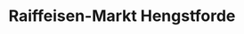 ---
title: "Raiffeisen-Markt Hengstforde"
url: /apen/raiffeisen-markt-hengstforde/
shop: Baumarkt
---